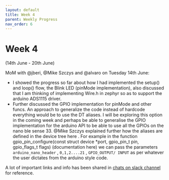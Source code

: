 ```yaml
---
layout: default
title: Week 4
parent: Weekly Progress
nav_order: 6
---
```


# Week 4

(14th June - 20th June)

MoM with @jberi, @Mike Szczys and @alvaro on Tuesday 14th June:
- I showed the progress so far about how I had implemented the setup() and loop() flow, the Blink LED (pinMode implementation), also discussed that I am thinking of implementing Wire.h in zephyr so as to support the arduino ADS1115 driver.
- Further discussed the GPIO implementation for pinMode and other funcs. An approach to generalize the code instead of hardcode everything would be to use the DT aliases. I will be exploring this option in the coming week and perhaps be able to generalise the GPIO implementation for the arduino API to be able to use all the GPIOs on the nano ble sense 33. @Mike Szczys explained further how the aliases are defined in the device tree here . For example in the function gpio_pin_configure(const struct device *port, gpio_pin_t pin, gpio_flags_t flags)  (documentation here) we can pass the parameters ``arduino_nano_header`` , ``0,1,2....21`` , ``GPIO_OUTPUT/ INPUT`` as per whatever the user dictates from the arduino style code.

A lot of important links and info has been shared in [chats on slack channel](https://join.slack.com/t/arduino-module-zephyr/shared_invite/zt-19j4cvbad-YuuDXUNPlEYF4sdpj3zyzw) for reference.
